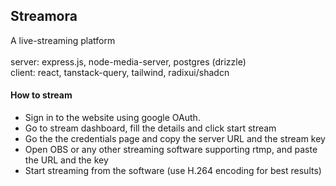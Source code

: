 ## Streamora

A live-streaming platform  
</br>
server: express.js, node-media-server, postgres (drizzle)  
client: react, tanstack-query, tailwind, radixui/shadcn

#### How to stream

- Sign in to the website using google OAuth.
- Go to stream dashboard, fill the details and click start stream
- Go the the credentials page and copy the server URL and the stream key
- Open OBS or any other streaming software supporting rtmp, and paste the URL and the key
- Start streaming from the software (use H.264 encoding for best results)
